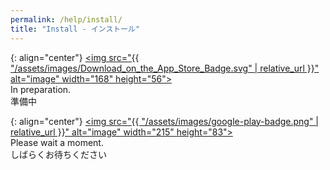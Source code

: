 ```yaml
---
permalink: /help/install/
title: "Install - インストール"
---
```


{: align="center"}
[<img src="{{ "/assets/images/Download_on_the_App_Store_Badge.svg" | relative_url }}" alt="image" width="168" height="56">]()  
In preparation.  
準備中

{: align="center"}
[<img src="{{ "/assets/images/google-play-badge.png" | relative_url }}" alt="image" width="215" height="83">]()  
Please wait a moment.  
しばらくお待ちください